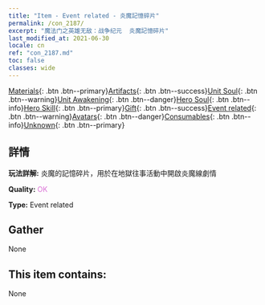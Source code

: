 ```yaml
---
title: "Item - Event related - 炎魔記憶碎片"
permalink: /con_2187/
excerpt: "魔法门之英雄无敌：战争纪元  炎魔記憶碎片"
last_modified_at: 2021-06-30
locale: cn
ref: "con_2187.md"
toc: false
classes: wide
---
```

 [Materials](/ItemsCN/){: .btn .btn--primary}[Artifacts](/ItemsCN/Artifacts/){: .btn .btn--success}[Unit Soul](/ItemsCN/UnitSoul/){: .btn .btn--warning}[Unit Awakening](/ItemsCN/UnitAwakening/){: .btn .btn--danger}[Hero Soul](/ItemsCN/HeroSoul/){: .btn .btn--info}[Hero Skill](/ItemsCN/HeroSkill/){: .btn .btn--primary}[Gift](/ItemsCN/Gift/){: .btn .btn--success}[Event related](/ItemsCN/Events/){: .btn .btn--warning}[Avatars](/ItemsCN/Avatars/){: .btn .btn--danger}[Consumables](/ItemsCN/Consumables/){: .btn .btn--info}[Unknown](/ItemsCN/Unknown/){: .btn .btn--primary}

## 詳情
 **玩法詳解:** 炎魔的記憶碎片，用於在地獄往事活動中開啟炎魔線劇情

 **Quality:** <span style="color: #DA70D6">OK</span>

 **Type:** Event related

## Gather

  None

## This item contains:

  None

